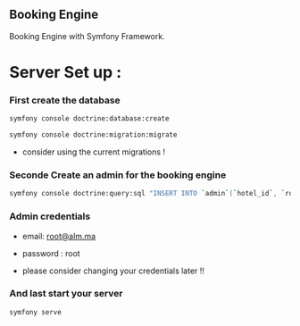 ## Booking Engine
Booking Engine with Symfony Framework.

# Server Set up :

### First create the database
	
``` bash
symfony console doctrine:database:create
```

``` bash
symfony console doctrine:migration:migrate
```

  * consider using the current migrations !


### Seconde Create an admin for the booking engine	


``` bash
symfony console doctrine:query:sql "INSERT INTO `admin`(`hotel_id`, `roles`, `password`, `email`, `tele`, `cin_or_passport`) VALUES (null,'[\"ROLE_SUPER_ADMIN\"]','$2y$13$WYwGwbb5sIKVcA8QEvP8yO5fb29QN1S.6h2FyVdQf0TOdMx1lpaoK','root@alm.ma',2120000000,'XX0000')"
```

 ###	Admin credentials 
 
  * email: root@alm.ma
  * password : root

  * please consider changing your credentials later !!


### And last start your server

``` bash
symfony serve
```

